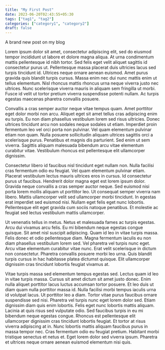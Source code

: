 ```yaml
---
title: "My First Post"
date: 2023-06-20T02:43:55+05:30
tags: ["tag1", "tag2"]
categories: ["category1", "category2"]
draft: false
---
```


A brand new post on my blog


Lorem ipsum dolor sit amet, consectetur adipiscing elit, sed do eiusmod tempor incididunt ut labore et dolore magna aliqua. At urna condimentum mattis pellentesque id nibh tortor. Sed felis eget velit aliquet sagittis id consectetur purus ut. Pellentesque massa placerat duis ultricies lacus sed turpis tincidunt id. Ultrices neque ornare aenean euismod. Amet purus gravida quis blandit turpis cursus. Massa enim nec dui nunc mattis enim ut tellus elementum. Nisl rhoncus mattis rhoncus urna neque viverra justo nec ultrices. Nunc scelerisque viverra mauris in aliquam sem fringilla ut morbi. Fusce id velit ut tortor pretium viverra suspendisse potenti nullam. Ac turpis egestas maecenas pharetra convallis posuere.

Convallis a cras semper auctor neque vitae tempus quam. Amet porttitor eget dolor morbi non arcu. Aliquet eget sit amet tellus cras adipiscing enim eu turpis. Eu non diam phasellus vestibulum lorem sed risus ultricies. Donec ultrices tincidunt arcu non sodales neque sodales ut etiam. Imperdiet proin fermentum leo vel orci porta non pulvinar. Vel quam elementum pulvinar etiam non quam. Nulla posuere sollicitudin aliquam ultrices sagittis orci a scelerisque purus. Penatibus et magnis dis parturient. Sed enim ut sem viverra. Sagittis aliquam malesuada bibendum arcu vitae elementum curabitur vitae. Vestibulum rhoncus est pellentesque elit ullamcorper dignissim.

Consectetur libero id faucibus nisl tincidunt eget nullam non. Nulla facilisi cras fermentum odio eu feugiat. Vel quam elementum pulvinar etiam. Placerat vestibulum lectus mauris ultrices eros in cursus. Id consectetur purus ut faucibus. Hendrerit dolor magna eget est lorem ipsum dolor. Gravida neque convallis a cras semper auctor neque. Sed euismod nisi porta lorem mollis aliquam ut porttitor leo. Ut consequat semper viverra nam libero. Mattis ullamcorper velit sed ullamcorper morbi tincidunt. In egestas erat imperdiet sed euismod nisi. Nullam eget felis eget nunc lobortis. Pellentesque elit eget gravida cum sociis natoque penatibus. Et molestie ac feugiat sed lectus vestibulum mattis ullamcorper.

Ut venenatis tellus in metus. Netus et malesuada fames ac turpis egestas. Arcu dui vivamus arcu felis. Eu mi bibendum neque egestas congue quisque. Sit amet nisl suscipit adipiscing. Quam id leo in vitae turpis massa. Felis donec et odio pellentesque diam. Magna fermentum iaculis eu non diam phasellus vestibulum lorem sed. Vel pharetra vel turpis nunc eget. Arcu vitae elementum curabitur vitae nunc. Erat velit scelerisque in dictum non consectetur. Pharetra convallis posuere morbi leo urna. Quis blandit turpis cursus in hac habitasse platea dictumst quisque. Elit ullamcorper dignissim cras tincidunt lobortis feugiat vivamus at.

Vitae turpis massa sed elementum tempus egestas sed. Lectus quam id leo in vitae turpis massa. Cursus sit amet dictum sit amet justo donec. Enim nulla aliquet porttitor lacus luctus accumsan tortor posuere. Et leo duis ut diam quam nulla porttitor massa id. Nulla facilisi morbi tempus iaculis urna id volutpat lacus. Ut porttitor leo a diam. Tortor vitae purus faucibus ornare suspendisse sed nisi. Pharetra vel turpis nunc eget lorem dolor sed. Etiam dignissim diam quis enim lobortis. Felis eget nunc lobortis mattis aliquam. Lacinia at quis risus sed vulputate odio. Sed faucibus turpis in eu mi bibendum neque egestas congue. Rhoncus est pellentesque elit ullamcorper dignissim cras tincidunt lobortis feugiat. Et tortor at risus viverra adipiscing at in. Nunc lobortis mattis aliquam faucibus purus in massa tempor nec. Cras fermentum odio eu feugiat pretium. Habitant morbi tristique senectus et netus et. Eget lorem dolor sed viverra ipsum. Pharetra et ultrices neque ornare aenean euismod elementum nisi quis.
